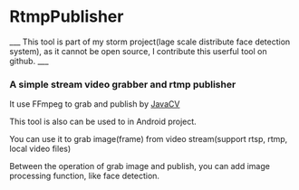 # RtmpPublisher
___ This tool is part of my storm project(lage scale distribute face detection system), as it cannot be open source, I contribute this userful tool on github.  ___

### A simple stream video grabber and rtmp publisher
It use FFmpeg to grab and publish by [JavaCV](https://github.com/bytedeco/javacv)

This tool is also can be used to in Android project.

You can use it to grab image(frame) from video stream(support rtsp, rtmp, local video files) 

Between the operation of grab image and publish, you can add image processing function, like face detection.

